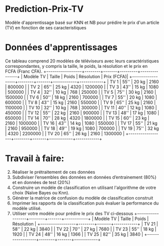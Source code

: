 # Prediction-Prix-TV
Modèle d'apprentissage basé sur KNN et NB pour prédire le prix d'un article (TV) en fonction de ses caracteristiques

# Données d'apprentissages 
Ce tableau comprend 20 modèles de téléviseurs avec leurs caractéristiques correspondantes, y compris la taille, le poids, la résolution et le prix en FCFA (Franc CFA). 
+------------------+--------+-------+---------+---------------+
|   Modèle TV      | Taille | Poids | Résolution | Prix (FCFA)|
+------------------+--------+-------+------------+------------+
|   TV 1           |  55''  | 20 kg |   2160     |   800000   |
|   TV 2           |  65''  | 25 kg |   4320     |  1200000   |
|   TV 3           |  43''  | 15 kg |   1080     |   500000   |
|   TV 4           |  32''  | 10 kg |   768      |   250000   |
|   TV 5           |  75''  | 30 kg |   2160     |  1500000   |
|   TV 6           |  50''  | 18 kg |   2160     |   700000   |
|   TV 7           |  55''  | 20 kg |   1080     |   600000   |
|   TV 8           |  43''  | 15 kg |   2160     |   550000   |
|   TV 9           |  65''  | 25 kg |   2160     |  1100000   |
|   TV 10          |  32''  | 10 kg |   768      |   300000   |
|   TV 11          |  40''  | 12 kg |   1080     |    450000  |
|   TV 12          |  55''  | 22 kg |   2160     |    900000  |
|   TV 13          |  48''  | 17 kg |   1080     |    650000  |
|   TV 14          |  70''  | 28 kg |   4320     |   1800000  |
|   TV 15          |  60''  | 23 kg |   2160     |   1000000  |
|   TV 16          |  43''  | 14 kg |   1080     |    550000  |
|   TV 17          |  55''  | 21 kg |   2160     |    950000  |
|   TV 18          |  49''  | 19 kg |   1080     |    700000  |
|   TV 19          |  75''  | 32 kg |   4320     |   2200000  |
|   TV 20          |  65''  | 26 kg |   2160     |   1300000  |
+------------------+--------+-------+------------+------------+

# Travail à faire:
2.	Réaliser le prétraitement de ces données
3.	Subdiviser l’ensembles des données en données d’entrainement (80%) et en données de test (20%)
4.	Construire un modèle de classification en utilisant l'algorithme de votre choix (Naïve Bayes ou Knn).
5.	Générer la matrice de confusion du modèle de classification construit
6.	Imprimer les rapports de la classification puis évaluer la performance du modèle utilisé.
7.	Utiliser votre modèle pour prédire le prix des TV ci-dessous
+------------------+--------+-------+------------+
|   Modèle TV      | Taille | Poids | Résolution |
+------------------+--------+-------+------------+
|   TV 21          |  58''  | 22 kg |   3840     |
|   TV 22          |  70''  | 27 kg |   7680     |
|   TV 23          |  55''  | 18 kg |   1920     |
|   TV 24          |  48''  | 16 kg |   1366     |
|   TV 25          |  82''  | 35 kg |   3840     |
+------------------+--------+-------+------------+


